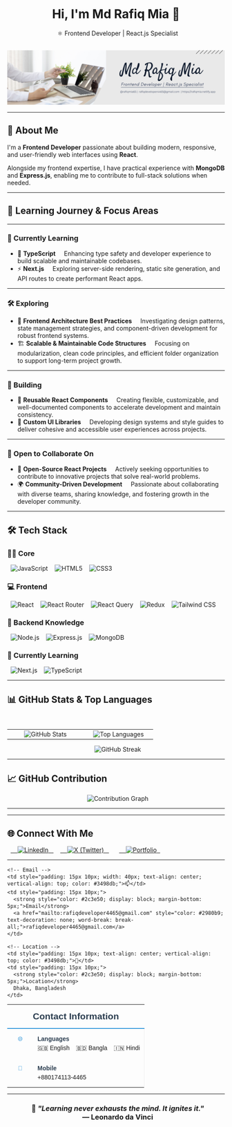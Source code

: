 <h1 align="center">Hi, I'm Md Rafiq Mia 👋</h1>
<p align="center">
  ⚛️ Frontend Developer | React.js Specialist
</p>

<p align="center">
  <img src="img/rafiqmia65.png" alt="Md Rafiq Mia" />
</p>

---

## 💫 About Me

I'm a **Frontend Developer** passionate about building modern, responsive, and user-friendly web interfaces using **React**.

Alongside my frontend expertise, I have practical experience with **MongoDB** and **Express.js**, enabling me to contribute to full-stack solutions when needed.

---

## 🧠 Learning Journey & Focus Areas

---

### 🌱 Currently Learning

- 📘 **TypeScript**  
    Enhancing type safety and developer experience to build scalable and maintainable codebases.
- ⚡ **Next.js**  
    Exploring server-side rendering, static site generation, and API routes to create performant React apps.

---

### 🛠 Exploring

- 🧩 **Frontend Architecture Best Practices**  
    Investigating design patterns, state management strategies, and component-driven development for robust frontend systems.
- 🏗️ **Scalable & Maintainable Code Structures**  
    Focusing on modularization, clean code principles, and efficient folder organization to support long-term project growth.

---

### 📘 Building

- 🧱 **Reusable React Components**  
    Creating flexible, customizable, and well-documented components to accelerate development and maintain consistency.
- 🎨 **Custom UI Libraries**  
    Developing design systems and style guides to deliver cohesive and accessible user experiences across projects.

---

### 🤝 Open to Collaborate On

- 🚀 **Open-Source React Projects**  
    Actively seeking opportunities to contribute to innovative projects that solve real-world problems.
- 🌍 **Community-Driven Development**  
    Passionate about collaborating with diverse teams, sharing knowledge, and fostering growth in the developer community.

---

## 🛠 Tech Stack

### 👨‍💻 Core

<p>
  <img src="https://img.shields.io/badge/JavaScript-F7DF1E?style=for-the-badge&logo=javascript&logoColor=000" alt="JavaScript" />&nbsp;
  <img src="https://img.shields.io/badge/HTML5-E34F26?style=for-the-badge&logo=html5&logoColor=fff" alt="HTML5" />&nbsp;
  <img src="https://img.shields.io/badge/CSS3-1572B6?style=for-the-badge&logo=css3&logoColor=fff" alt="CSS3" />
</p>

### 💻 Frontend

<p>
  <img src="https://img.shields.io/badge/React-20232A?style=for-the-badge&logo=react&logoColor=61DAFB" alt="React" />&nbsp;
  <img src="https://img.shields.io/badge/React_Router-CA4245?style=for-the-badge&logo=react-router&logoColor=fff" alt="React Router" />&nbsp;
  <img src="https://img.shields.io/badge/React_Query-FF4154?style=for-the-badge&logo=react-query&logoColor=fff" alt="React Query" />&nbsp;
  <img src="https://img.shields.io/badge/Redux-593D88?style=for-the-badge&logo=redux&logoColor=fff" alt="Redux" />&nbsp;
  <img src="https://img.shields.io/badge/Tailwind_CSS-06B6D4?style=for-the-badge&logo=tailwind-css&logoColor=fff" alt="Tailwind CSS" />
</p>

### 🧠 Backend Knowledge

<p>
  <img src="https://img.shields.io/badge/Node.js-339933?style=for-the-badge&logo=node.js&logoColor=fff" alt="Node.js" />&nbsp;
  <img src="https://img.shields.io/badge/Express.js-000000?style=for-the-badge&logo=express&logoColor=fff" alt="Express.js" />&nbsp;
  <img src="https://img.shields.io/badge/MongoDB-47A248?style=for-the-badge&logo=mongodb&logoColor=fff" alt="MongoDB" />
</p>

### 🚀 Currently Learning

<p>
  <img src="https://img.shields.io/badge/Next.js-000000?style=for-the-badge&logo=next.js&logoColor=fff" alt="Next.js" />&nbsp;
  <img src="https://img.shields.io/badge/TypeScript-3178C6?style=for-the-badge&logo=typescript&logoColor=fff" alt="TypeScript" />
</p>

---

## 📊 GitHub Stats & Top Languages

<table align="center" width="100%">
  <tr>
    <td align="center" width="50%">
      <img src="https://github-readme-stats.vercel.app/api?username=rafiqmia65&show_icons=true&theme=radical&hide_border=true&rank_icon=github" alt="GitHub Stats" />
    </td>
    <td align="center" width="50%">
      <img src="https://github-readme-stats.vercel.app/api/top-langs/?username=rafiqmia65&layout=compact&theme=radical&hide_border=true" alt="Top Languages" />
    </td>
  </tr>
</table>

<p align="center">
  <img src="https://github-readme-streak-stats.vercel.app/?user=rafiqmia65&theme=radical&hide_border=true&date=2025-08-08" alt="GitHub Streak" />
</p>

---

## 📈 GitHub Contribution

<p align="center">
  <img src="https://github-readme-activity-graph.vercel.app/graph?username=rafiqmia65&theme=react-dark" alt="Contribution Graph" />
</p>

---

---

## 🌐 Connect With Me

<p align="left">
  <a href="https://www.linkedin.com/in/rafiqmia65/" target="_blank">
    <img src="https://img.shields.io/badge/LinkedIn-0A66C2?style=for-the-badge&logo=linkedin&logoColor=white" alt="LinkedIn" />
  </a>&nbsp;
  <a href="https://x.com/rafiqmia65" target="_blank">
    <img src="https://img.shields.io/badge/X-000000?style=for-the-badge&logo=x&logoColor=white" alt="X (Twitter)" />
  </a>&nbsp;
    <a href="https://rafiqmia.netlify.app/" target="_blank">
    <img src="https://img.shields.io/badge/Portfolio-24292e?style=for-the-badge&logo=vercel&logoColor=white" alt="Portfolio" />
  </a>
</p>

---

<table align="center" width="100%" style="border-collapse: collapse; font-family: Arial, sans-serif; max-width: 600px;">
  <tr>
    <td colspan="4" style="padding: 15px 0; border-bottom: 2px solid #3498db; text-align: center;">
      <h2 style="margin: 0; color: #2c3e50;">Contact Information</h2>
    </td>
  </tr>
  
  <!-- First Row - Languages and Email -->
  <tr>
    <!-- Languages -->
    <td style="padding: 15px 10px; width: 40px; text-align: center; vertical-align: top; color: #3498db;">🌐</td>
    <td style="padding: 15px 10px; border-right: 1px solid #f0f0f0;">
      <strong style="color: #2c3e50; display: block; margin-bottom: 5px;">Languages</strong>
      <div style="display: flex; gap: 15px;">
        <span>🇬🇧 English</span>
        <span>🇧🇩 Bangla</span>
        <span>🇮🇳 Hindi</span>
      </div>
    </td>
    
    <!-- Email -->
    <td style="padding: 15px 10px; width: 40px; text-align: center; vertical-align: top; color: #3498db;">📫</td>
    <td style="padding: 15px 10px;">
      <strong style="color: #2c3e50; display: block; margin-bottom: 5px;">Email</strong>
      <a href="mailto:rafiqdeveloper4465@gmail.com" style="color: #2980b9; text-decoration: none; word-break: break-all;">rafiqdeveloper4465@gmail.com</a>
    </td>
  </tr>
  
  <!-- Second Row - Mobile and Location -->
  <tr>
    <!-- Mobile -->
    <td style="padding: 15px 10px; text-align: center; vertical-align: top; color: #3498db;">📱</td>
    <td style="padding: 15px 10px; border-right: 1px solid #f0f0f0;">
      <strong style="color: #2c3e50; display: block; margin-bottom: 5px;">Mobile</strong>
      +880174113-4465
    </td>
    
    <!-- Location -->
    <td style="padding: 15px 10px; text-align: center; vertical-align: top; color: #3498db;">📍</td>
    <td style="padding: 15px 10px;">
      <strong style="color: #2c3e50; display: block; margin-bottom: 5px;">Location</strong>
      Dhaka, Bangladesh
    </td>
  </tr>
</table>

---

<h3 align="center">
  🚀 <i>"Learning never exhausts the mind. It ignites it."</i><br />
  — <strong>Leonardo da Vinci</strong>
</h3>

